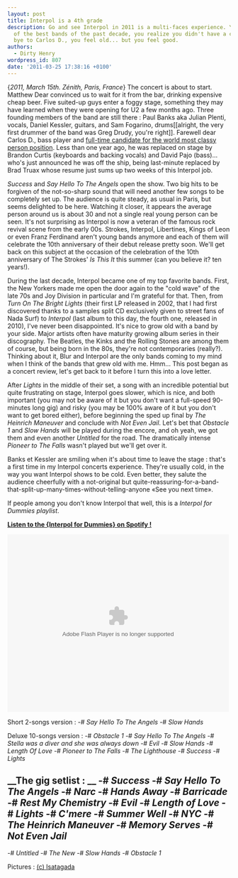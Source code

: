 ```yaml
---
layout: post
title: Interpol is a 4th grade
description: Go and see Interpol in 2011 is a multi-faces experience. You face one
  of the best bands of the past decade, you realize you didn't have a chance to say
  bye to Carlos D., you feel old... but you feel good.
authors:
  - Dirty Henry
wordpress_id: 807
date: '2011-03-25 17:38:16 +0100'
---
```

{*2011, March 15th. Zénith, Paris, France*} The concert is about to start. Matthew Dear convinced us to wait for it from the bar, drinking expensive cheap beer. Five suited-up guys enter a foggy stage, something they may have learned when they were opening for U2 a few months ago. Three founding members of the band are still there : Paul Banks aka Julian Plenti, vocals, Daniel Kessler, guitars, and Sam Fogarino, drums[[alright, the very first drummer of the band was Greg Drudy, you're right]]. Farewell dear Carlos D., bass player and [full-time candidate for the world most classy person position](http://www.google.fr/images?q=carlos+d+interpol). Less than one year ago, he was replaced on stage by Brandon Curtis (keyboards and backing vocals) and David Pajo (bass)... who's just announced he was off the ship, being last-minute replaced by Brad Truax whose resume just sums up two weeks of this Interpol job.

*Success* and *Say Hello To The Angels* open the show. Two big hits to be forgiven of the not-so-sharp sound that will need another few songs to be completely set up. The audience is quite steady, as usual in Paris, but seems delighted to be here. Watching it closer, it appears the average person around us is about 30 and not a single real young person can be seen. It's not surprising as Interpol is now a veteran of the famous rock revival scene from the early 00s. Strokes, Interpol, Libertines, Kings of Leon
or even Franz Ferdinand aren't young bands anymore and each of them will celebrate the 10th anniversary of their debut release pretty soon. We'll get back on this subject at the occasion of the celebration of the 10th anniversary of The Strokes' *Is This It* this summer (can you believe it? ten years!).

<img474>


During the last decade, Interpol became one of my top favorite bands. First, the New Yorkers made me open the door again to the "cold wave" of the late 70s and Joy Division in particular and I'm grateful for that. Then, from *Turn On The Bright Lights* (their first LP released in 2002, that I had first discovered thanks to a samples split CD exclusively given to street fans of Nada Surf) to *Interpol* (last album to this day, the fourth one, released in 2010), I've never been disappointed. It's nice to grow old with a band by your side. Major artists often have maturity growing album series in their discography. The Beatles, the Kinks and the Rolling Stones are among them of course, but being born in the 80s, they're not contemporaries (really?). Thinking about it, Blur and Interpol are the only bands coming to my mind when I think of the bands that grew old with me. Hmm... This post began as a concert review, let's get back to it before I turn this into a love letter.

After *Lights* in the middle of their set, a song with an incredible potential but quite frustrating on stage, Interpol goes slower, which is nice, and both important (you may not be aware of it but you don't want a full-speed 90-minutes long gig) and risky (you may be 100% aware of it but you don't want to get bored either), before beginning the sped up final by *The Heinrich Maneuver* and conclude with *Not Even Jail*. Let's bet that *Obstacle 1* and *Slow Hands* will be played during the encore, and oh yeah, we got them and even another *Untitled* for the road. The dramatically intense *Pioneer to The Falls* wasn't played but we'll get over it.

Banks et Kessler are smiling when it's about time to leave the stage : that's a first time in my Interpol concerts experience. They're usually cold, in the way you want Interpol shows to be cold. Even better, they salute the audience cheerfully with a not-original but quite-reassuring-for-a-band-that-split-up-many-times-without-telling-anyone «See you next time».

<img475>

If people among you don't know Interpol that well, this is a *Interpol for Dummies playlist*.

[__Listen to the {Interpol for Dummies} on Spotify !__](http://open.spotify.com/user/dirtyhenry/playlist/7trDXQ940DYxcQDRIcjZwO)

<object width="500" height="400"> <param name="movie" value="http://listen.grooveshark.com/widget.swf" /> <param name="wmode" value="window" /> <param name="allowScriptAccess" value="always" /> <param name="flashvars" value="hostname=cowbell.grooveshark.com&widgetID=25023333&style=metal&bbg=ffffff&bfg=333333&bt=cccccc&bth=ffffff&pbg=cccccc&pbgh=333333&pfg=ffffff&pfgh=cccccc&si=cccccc&lbg=cccccc&lbgh=333333&lfg=ffffff&lfgh=cccccc&sb=cccccc&sbh=333333&p=0" /> <embed src="http://listen.grooveshark.com/widget.swf" type="application/x-shockwave-flash" width="500" height="400" flashvars="hostname=cowbell.grooveshark.com&widgetID=25023333&style=metal&bbg=ffffff&bfg=333333&bt=cccccc&bth=ffffff&pbg=cccccc&pbgh=333333&pfg=ffffff&pfgh=cccccc&si=cccccc&lbg=cccccc&lbgh=333333&lfg=ffffff&lfgh=cccccc&sb=cccccc&sbh=333333&p=0" allowScriptAccess="always" wmode="window" /></object>

Short 2-songs version :
-# *Say Hello To The Angels*
-# *Slow Hands*

Deluxe 10-songs version :
-# *Obstacle 1*
-# *Say Hello To The Angels*
-# *Stella was a diver and she was always down*
-# *Evil*
-# *Slow Hands*
-# *Length Of Love*
-# *Pioneer to The Falls*
-# *The Lighthouse*
-# *Success*
-# *Lights*

__The gig setlist : __ 
-# *Success* 
-# *Say Hello To The Angels*
-# *Narc* 
-# *Hands Away*
-# *Barricade* 
-# *Rest My Chemistry* 
-# *Evil* 
-# *Length of Love* 
-# *Lights* 
-# *C'mere* 
-# *Summer Well* 
-# *NYC* 
-# *The Heinrich Maneuver* 
-# *Memory Serves* 
-# *Not Even Jail* 
--
-# *Untitled* 
-# *The New* 
-# *Slow Hands* 
-# *Obstacle 1*

Pictures : [(c) Isatagada](http://isatagada.blog.com)
